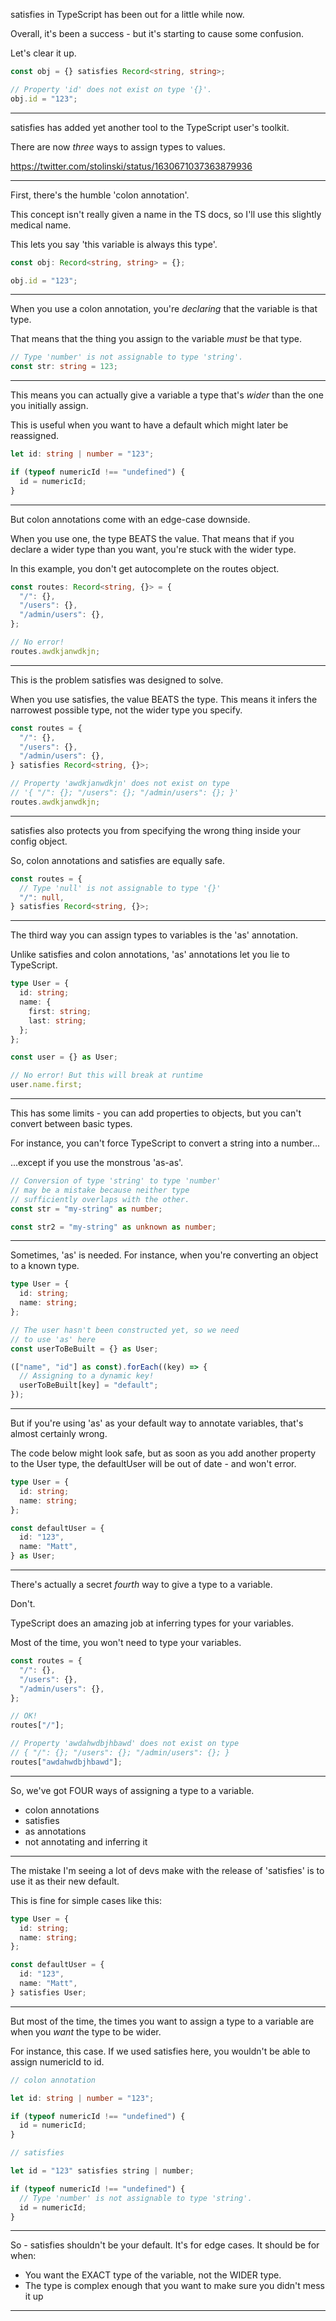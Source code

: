 satisfies in TypeScript has been out for a little while now.

Overall, it's been a success - but it's starting to cause some confusion.

Let's clear it up.

```typescript
const obj = {} satisfies Record<string, string>;

// Property 'id' does not exist on type '{}'.
obj.id = "123";
```

---

satisfies has added yet another tool to the TypeScript user's toolkit.

There are now _three_ ways to assign types to values.

https://twitter.com/stolinski/status/1630671037363879936

---

First, there's the humble 'colon annotation'.

This concept isn't really given a name in the TS docs, so I'll use this slightly medical name.

This lets you say 'this variable is always this type'.

```typescript
const obj: Record<string, string> = {};

obj.id = "123";
```

---

When you use a colon annotation, you're _declaring_ that the variable is that type.

That means that the thing you assign to the variable _must_ be that type.

```typescript
// Type 'number' is not assignable to type 'string'.
const str: string = 123;
```

---

This means you can actually give a variable a type that's _wider_ than the one you initially assign.

This is useful when you want to have a default which might later be reassigned.

```typescript
let id: string | number = "123";

if (typeof numericId !== "undefined") {
  id = numericId;
}
```

---

But colon annotations come with an edge-case downside.

When you use one, the type BEATS the value. That means that if you declare a wider type than you want, you're stuck with the wider type.

In this example, you don't get autocomplete on the routes object.

```typescript
const routes: Record<string, {}> = {
  "/": {},
  "/users": {},
  "/admin/users": {},
};

// No error!
routes.awdkjanwdkjn;
```

---

This is the problem satisfies was designed to solve.

When you use satisfies, the value BEATS the type. This means it infers the narrowest possible type, not the wider type you specify.

```typescript
const routes = {
  "/": {},
  "/users": {},
  "/admin/users": {},
} satisfies Record<string, {}>;

// Property 'awdkjanwdkjn' does not exist on type
// '{ "/": {}; "/users": {}; "/admin/users": {}; }'
routes.awdkjanwdkjn;
```

---

satisfies also protects you from specifying the wrong thing inside your config object.

So, colon annotations and satisfies are equally safe.

```typescript
const routes = {
  // Type 'null' is not assignable to type '{}'
  "/": null,
} satisfies Record<string, {}>;
```

---

The third way you can assign types to variables is the 'as' annotation.

Unlike satisfies and colon annotations, 'as' annotations let you lie to TypeScript.

```typescript
type User = {
  id: string;
  name: {
    first: string;
    last: string;
  };
};

const user = {} as User;

// No error! But this will break at runtime
user.name.first;
```

---

This has some limits - you can add properties to objects, but you can't convert between basic types.

For instance, you can't force TypeScript to convert a string into a number...

...except if you use the monstrous 'as-as'.

```typescript
// Conversion of type 'string' to type 'number'
// may be a mistake because neither type
// sufficiently overlaps with the other.
const str = "my-string" as number;

const str2 = "my-string" as unknown as number;
```

---

Sometimes, 'as' is needed. For instance, when you're converting an object to a known type.

```typescript
type User = {
  id: string;
  name: string;
};

// The user hasn't been constructed yet, so we need
// to use 'as' here
const userToBeBuilt = {} as User;

(["name", "id"] as const).forEach((key) => {
  // Assigning to a dynamic key!
  userToBeBuilt[key] = "default";
});
```

---

But if you're using 'as' as your default way to annotate variables, that's almost certainly wrong.

The code below might look safe, but as soon as you add another property to the User type, the defaultUser will be out of date - and won't error.

```typescript
type User = {
  id: string;
  name: string;
};

const defaultUser = {
  id: "123",
  name: "Matt",
} as User;
```

---

There's actually a secret _fourth_ way to give a type to a variable.

Don't.

TypeScript does an amazing job at inferring types for your variables.

Most of the time, you won't need to type your variables.

```typescript
const routes = {
  "/": {},
  "/users": {},
  "/admin/users": {},
};

// OK!
routes["/"];

// Property 'awdahwdbjhbawd' does not exist on type
// { "/": {}; "/users": {}; "/admin/users": {}; }
routes["awdahwdbjhbawd"];
```

---

So, we've got FOUR ways of assigning a type to a variable.

- colon annotations
- satisfies
- as annotations
- not annotating and inferring it

---

The mistake I'm seeing a lot of devs make with the release of 'satisfies' is to use it as their new default.

This is fine for simple cases like this:

```typescript
type User = {
  id: string;
  name: string;
};

const defaultUser = {
  id: "123",
  name: "Matt",
} satisfies User;
```

---

But most of the time, the times you want to assign a type to a variable are when you _want_ the type to be wider.

For instance, this case. If we used satisfies here, you wouldn't be able to assign numericId to id.

```typescript
// colon annotation

let id: string | number = "123";

if (typeof numericId !== "undefined") {
  id = numericId;
}

// satisfies

let id = "123" satisfies string | number;

if (typeof numericId !== "undefined") {
  // Type 'number' is not assignable to type 'string'.
  id = numericId;
}
```

---

So - satisfies shouldn't be your default. It's for edge cases. It should be for when:

- You want the EXACT type of the variable, not the WIDER type.
- The type is complex enough that you want to make sure you didn't mess it up

---
